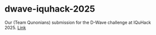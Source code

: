 # dwave-iquhack-2025
Our (Team Qunonians) submission for the D-Wave challenge at IQuHack 2025.
[Link](https://github.com/achowd32/ocean_qab)
